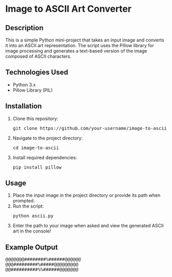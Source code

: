 <!DOCTYPE html>
<html>
<body>

<h1>Image to ASCII Art Converter</h1>

<h2>Description</h2>
<p>This is a simple Python mini-project that takes an input image and converts it into an ASCII art representation. The script uses the Pillow library for image processing and generates a text-based version of the image composed of ASCII characters.</p>

<h2>Technologies Used</h2>
<ul>
  <li>Python 3.x</li>
  <li>Pillow Library (PIL)</li>
</ul>

<h2>Installation</h2>
<ol>
  <li>Clone this repository:
    <pre>git clone https://github.com/your-username/image-to-ascii.git</pre>
  </li>
  <li>Navigate to the project directory:
    <pre>cd image-to-ascii</pre>
  </li>
  <li>Install required dependencies:
    <pre>pip install pillow</pre>
  </li>
</ol>

<h2>Usage</h2>
<ol>
  <li>Place the input image in the project directory or provide its path when prompted.</li>
  <li>Run the script:
    <pre>python ascii.py</pre>
  </li>
  <li>Enter the path to your image when asked and view the generated ASCII art in the console!</li>
</ol>

<h2>Example Output</h2>
<pre>
@@@@@@@########%######@@@@@@
@@@#########%#####@@@@@@@@@
@@##########%%######@@@@@@@
</pre>


</body>
</html>

